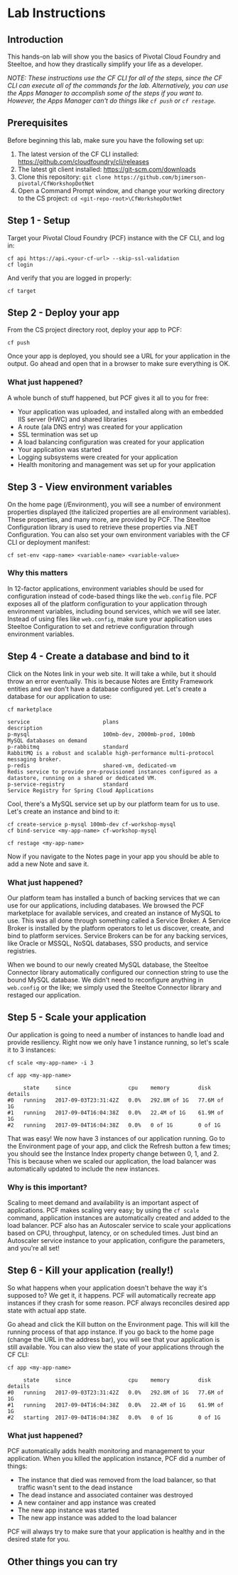 ﻿# Lab Instructions
## Introduction
This hands-on lab will show you the basics of Pivotal Cloud Foundry and Steeltoe, and how they drastically simplify your life as a developer.

_NOTE: These instructions use the CF CLI for all of the steps, since the CF CLI can execute all of the commands for the lab.  Alternatively, you can use the Apps Manager to accomplish some of the steps if you want to.  However, the Apps Manager can't do things like `cf push` or `cf restage`._

## Prerequisites
Before beginning this lab, make sure you have the following set up:

1. The latest version of the CF CLI installed: https://github.com/cloudfoundry/cli/releases
1. The latest git client installed: https://git-scm.com/downloads
1. Clone this repository: `git clone https://github.com/bjimerson-pivotal/CfWorkshopDotNet`
1. Open a Command Prompt window, and change your working directory to the CS project: `cd <git-repo-root>\CfWorkshopDotNet`

## Step 1 - Setup
Target your Pivotal Cloud Foundry (PCF) instance with the CF CLI, and log in:

```
cf api https://api.<your-cf-url> --skip-ssl-validation
cf login
```

And verify that you are logged in properly:

```
cf target
```

## Step 2 - Deploy your app
From the CS project directory root, deploy your app to PCF:

```
cf push
```

Once your app is deployed, you should see a URL for your application in the output.  Go ahead and open that in a browser to make sure everything is OK.

### What just happened?
A whole bunch of stuff happened, but PCF gives it all to you for free:
* Your application was uploaded, and installed along with an embedded IIS server (HWC) and shared libraries
* A route (ala DNS entry) was created for your application
* SSL termination was set up
* A load balancing configuration was created for your application
* Your application was started 
* Logging subsystems were created for your application
* Health monitoring and management was set up for your application

## Step 3 - View environment variables
On the home page (/Environment), you will see a number of environment properties displayed (the italicized properties are all environment variables).  These properties, and many more, are provided by PCF.  The Steeltoe Configuration library is used to retrieve these properties via .NET Configuration.  You can also set your own environment variables with the CF CLI or deployment manifest:

```
cf set-env <app-name> <variable-name> <variable-value>
```

### Why this matters
In 12-factor applications, environment variables should be used for configuration instead of code-based things like the `web.config` file.  PCF exposes all of the platform configuration to your application through environment variables, including bound services, which we will see later.  Instead of using files like `web.config`, make sure your application uses Steeltoe Configuration to set and retrieve configuration through environment variables.

## Step 4 - Create a database and bind to it
Click on the Notes link in your web site.  It will take a while, but it should throw an error eventually.  This is because Notes are Entity Framework entities and we don't have a database configured yet.  Let's create a database for our application to use:

```
cf marketplace

service                       plans                                                           description
p-mysql                       100mb-dev, 2000mb-prod, 100mb                                   MySQL databases on demand
p-rabbitmq                    standard                                                        RabbitMQ is a robust and scalable high-performance multi-protocol messaging broker.
p-redis                       shared-vm, dedicated-vm                                         Redis service to provide pre-provisioned instances configured as a datastore, running on a shared or dedicated VM.
p-service-registry            standard                                                        Service Registry for Spring Cloud Applications
```

Cool, there's a MySQL service set up by our platform team for us to use.  Let's create an instance and bind to it:

```
cf create-service p-mysql 100mb-dev cf-workshop-mysql
cf bind-service <my-app-name> cf-workshop-mysql

cf restage <my-app-name>
```

Now if you navigate to the Notes page in your app you should be able to add a new Note and save it.

### What just happened?
Our platform team has installed a bunch of backing services that we can use for our applications, including databases.  We browsed the PCF marketplace for available services, and created an instance of MySQL to use.  This was all done through something called a Service Broker.  A Service Broker is installed by the platform operators to let us discover, create, and bind to platform services.  Service Brokers can be for any backing services, like Oracle or MSSQL, NoSQL databases, SSO products, and service registries.

When we bound to our newly created MySQL database, the Steeltoe Connector library automatically configured our connection string to use the bound MySQL database.  We didn't need to reconfigure anything in `web.config` or the like; we simply used the Steeltoe Connector library and restaged our application.

## Step 5 - Scale your application
Our application is going to need a number of instances to handle load and provide resiliency.  Right now we only have 1 instance running, so let's scale it to 3 instances:

```
cf scale <my-app-name> -i 3

cf app <my-app-name>

     state     since                  cpu    memory         disk          details
#0   running   2017-09-03T23:31:42Z   0.0%   292.8M of 1G   77.6M of 1G
#1   running   2017-09-04T16:04:38Z   0.0%   22.4M of 1G    61.9M of 1G
#2   running   2017-09-04T16:04:38Z   0.0%   0 of 1G        0 of 1G
```
That was easy!  We now have 3 instances of our application running.  Go to the Environment page of your app, and click the Refresh button a few times; you should see the Instance Index property change between 0, 1, and 2.  This is because when we scaled our application, the load balancer was automatically updated to include the new instances.

### Why is this important?
Scaling to meet demand and availability is an important aspect of applications.  PCF makes scaling very easy; by using the `cf scale` command, application instances are automatically created and added to the load balancer.  PCF also has an Autoscaler service to scale your applications based on CPU, throughput, latency, or on scheduled times.  Just bind an Autoscaler service instance to your application, configure the parameters, and you're all set!

## Step 6 - Kill your application (really!)
So what happens when your application doesn't behave the way it's supposed to?  We get it, it happens.  PCF will automatically recreate app instances if they crash for some reason.  PCF always reconciles desired app state with actual app state.

Go ahead and click the Kill button on the Environment page.  This will kill the running process of that app instance.  If you go back to the home page (change the URL in the address bar), you will see that your application is still available.  You can also view the state of your applications through the CF CLI:

```
cf app <my-app-name>

     state     since                  cpu    memory         disk          details
#0   running   2017-09-03T23:31:42Z   0.0%   292.8M of 1G   77.6M of 1G
#1   running   2017-09-04T16:04:38Z   0.0%   22.4M of 1G    61.9M of 1G
#2   starting  2017-09-04T16:04:38Z   0.0%   0 of 1G        0 of 1G
```

### What just happened?
PCF automatically adds health monitoring and management to your application.  When you killed the application instance, PCF did a number of things:
* The instance that died was removed from the load balancer, so that traffic wasn't sent to the dead instance
* The dead instance and associated container was destroyed
* A new container and app instance was created
* The new app instance was started
* The new app instance was added to the load balancer

PCF will always try to make sure that your application is healthy and in the desired state for you.

## Other things you can try